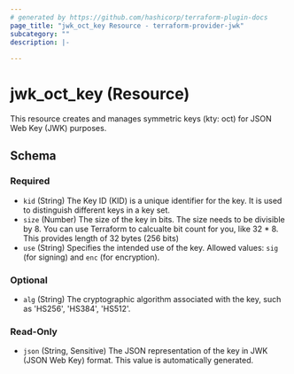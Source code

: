 ```yaml
---
# generated by https://github.com/hashicorp/terraform-plugin-docs
page_title: "jwk_oct_key Resource - terraform-provider-jwk"
subcategory: ""
description: |-
  
---
```


# jwk_oct_key (Resource)

This resource creates and manages symmetric keys (kty: oct) for JSON Web Key (JWK) purposes.

<!-- schema generated by tfplugindocs -->
## Schema

### Required

- `kid` (String) The Key ID (KID) is a unique identifier for the key. It is used to distinguish different keys in a key set.
- `size` (Number) The size of the key in bits. The size needs to be divisible by 8. You can use Terraform to calcualte bit count for you, like 32 * 8. This provides length of 32 bytes (256 bits)
- `use` (String) Specifies the intended use of the key. Allowed values: `sig` (for signing) and `enc` (for encryption).

### Optional

- `alg` (String) The cryptographic algorithm associated with the key, such as 'HS256', 'HS384', 'HS512'.

### Read-Only

- `json` (String, Sensitive) The JSON representation of the key in JWK (JSON Web Key) format. This value is automatically generated.
